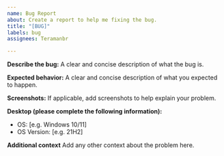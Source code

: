 ```yaml
---
name: Bug Report
about: Create a report to help me fixing the bug.
title: "[BUG]"
labels: bug
assignees: Teramanbr

---
```


**Describe the bug:**
A clear and concise description of what the bug is.

**Expected behavior:**
A clear and concise description of what you expected to happen.

**Screenshots:**
If applicable, add screenshots to help explain your problem.

**Desktop (please complete the following information):**
 - OS: [e.g. Windows 10/11]
 - OS Version: [e.g. 21H2]

**Additional context**
Add any other context about the problem here.
